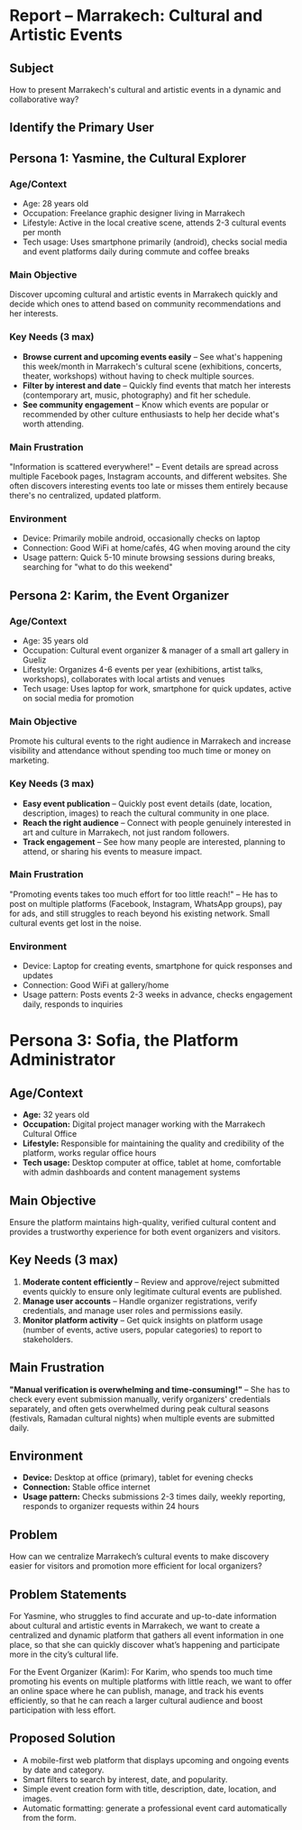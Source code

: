 # Report – Marrakech: Cultural and Artistic Events

## Subject
How to present Marrakech's cultural and artistic events in a dynamic and collaborative way?

## Identify the Primary User

## Persona 1: Yasmine, the Cultural Explorer

### Age/Context
- Age: 28 years old
- Occupation: Freelance graphic designer living in Marrakech
- Lifestyle: Active in the local creative scene, attends 2-3 cultural events per month
- Tech usage: Uses smartphone primarily (android), checks social media and event platforms daily during commute and coffee breaks

### Main Objective
Discover upcoming cultural and artistic events in Marrakech quickly and decide which ones to attend based on community recommendations and her interests.

### Key Needs (3 max)
- **Browse current and upcoming events easily** – See what's happening this week/month in Marrakech's cultural scene (exhibitions, concerts, theater, workshops) without having to check multiple sources.
- **Filter by interest and date** – Quickly find events that match her interests (contemporary art, music, photography) and fit her schedule.
- **See community engagement** – Know which events are popular or recommended by other culture enthusiasts to help her decide what's worth attending.

### Main Frustration
"Information is scattered everywhere!" – Event details are spread across multiple Facebook pages, Instagram accounts, and different websites. She often discovers interesting events too late or misses them entirely because there's no centralized, updated platform.

### Environment
- Device: Primarily mobile android, occasionally checks on laptop
- Connection: Good WiFi at home/cafés, 4G when moving around the city
- Usage pattern: Quick 5-10 minute browsing sessions during breaks, searching for "what to do this weekend"

## Persona 2: Karim, the Event Organizer

### Age/Context
- Age: 35 years old
- Occupation: Cultural event organizer & manager of a small art gallery in Gueliz
- Lifestyle: Organizes 4-6 events per year (exhibitions, artist talks, workshops), collaborates with local artists and venues
- Tech usage: Uses laptop for work, smartphone for quick updates, active on social media for promotion

### Main Objective
Promote his cultural events to the right audience in Marrakech and increase visibility and attendance without spending too much time or money on marketing.

### Key Needs (3 max)
- **Easy event publication** – Quickly post event details (date, location, description, images) to reach the cultural community in one place.
- **Reach the right audience** – Connect with people genuinely interested in art and culture in Marrakech, not just random followers.
- **Track engagement** – See how many people are interested, planning to attend, or sharing his events to measure impact.

### Main Frustration
"Promoting events takes too much effort for too little reach!" – He has to post on multiple platforms (Facebook, Instagram, WhatsApp groups), pay for ads, and still struggles to reach beyond his existing network. Small cultural events get lost in the noise.

### Environment
- Device: Laptop for creating events, smartphone for quick responses and updates
- Connection: Good WiFi at gallery/home
- Usage pattern: Posts events 2-3 weeks in advance, checks engagement daily, responds to inquiries

# Persona 3: Sofia, the Platform Administrator

##  Age/Context
- **Age:** 32 years old
- **Occupation:** Digital project manager working with the Marrakech Cultural Office
- **Lifestyle:** Responsible for maintaining the quality and credibility of the platform, works regular office hours
- **Tech usage:** Desktop computer at office, tablet at home, comfortable with admin dashboards and content management systems

##  Main Objective
Ensure the platform maintains high-quality, verified cultural content and provides a trustworthy experience for both event organizers and visitors.

##  Key Needs (3 max)
1. **Moderate content efficiently** – Review and approve/reject submitted events quickly to ensure only legitimate cultural events are published.
2. **Manage user accounts** – Handle organizer registrations, verify credentials, and manage user roles and permissions easily.
3. **Monitor platform activity** – Get quick insights on platform usage (number of events, active users, popular categories) to report to stakeholders.

##  Main Frustration
**"Manual verification is overwhelming and time-consuming!"** – She has to check every event submission manually, verify organizers' credentials separately, and often gets overwhelmed during peak cultural seasons (festivals, Ramadan cultural nights) when multiple events are submitted daily.

##  Environment
- **Device:** Desktop at office (primary), tablet for evening checks
- **Connection:** Stable office internet
- **Usage pattern:** Checks submissions 2-3 times daily, weekly reporting, responds to organizer requests within 24 hours

## Problem
How can we centralize Marrakech’s cultural events to make discovery easier for visitors and promotion more efficient for local organizers?

## Problem Statements
For Yasmine, who struggles to find accurate and up-to-date information about cultural and artistic events in Marrakech,
we want to create a centralized and dynamic platform that gathers all event information in one place,
so that she can quickly discover what’s happening and participate more in the city’s cultural life.

For the Event Organizer (Karim):
For Karim, who spends too much time promoting his events on multiple platforms with little reach,
we want to offer an online space where he can publish, manage, and track his events efficiently,
so that he can reach a larger cultural audience and boost participation with less effort.

## Proposed Solution

- A mobile-first web platform that displays upcoming and ongoing events by date and category.
-  Smart filters to search by interest, date, and popularity.
- Simple event creation form with title, description, date, location, and images.
- Automatic formatting: generate a professional event card automatically from the form.